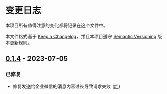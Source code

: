 # 变更日志

本项目所有值得注意的变化都将记录在这个文件中。

本文件格式基于 [Keep a Changelog](https://keepachangelog.com/zh-CN/1.0.0/)，并且本项目遵守 [Semantic Versioning](https://semver.org/lang/zh-CN/) 版本更新规则。

## [0.1.4](https://github.com/rea1shane/a2w/compare/0.1.3...0.1.4) - 2023-07-05

### 已修复

- 修复发送给企业微信的消息内容过长导致请求失败 ([#1](https://github.com/rea1shane/a2w/issues/1))
